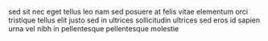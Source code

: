 sed sit nec eget tellus leo nam sed posuere at felis vitae elementum orci
tristique tellus elit justo sed in ultrices sollicitudin ultrices sed eros id
sapien urna vel nibh in pellentesque pellentesque molestie